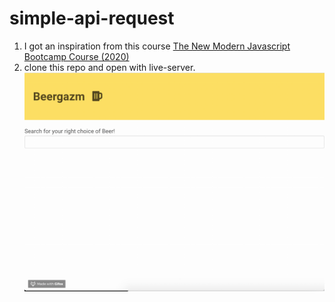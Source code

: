 # simple-api-request

1. I got an inspiration from this course [The New Modern Javascript Bootcamp Course (2020)](https://www.udemy.com/course/javascript-beginners-complete-tutorial/)
2. clone this repo and open with live-server.
   ![](sample.gif "Sample")
